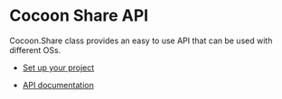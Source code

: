 Cocoon Share API
====================

Cocoon.Share class provides an easy to use API that can be used with different OSs.

* [Set up your project](https://github.com/ludei/atomic-plugins-share#javascript-api)

* [API documentation](http://ludei.github.io/cocoon-common/dist/doc/js/Cocoon.Share.html) 